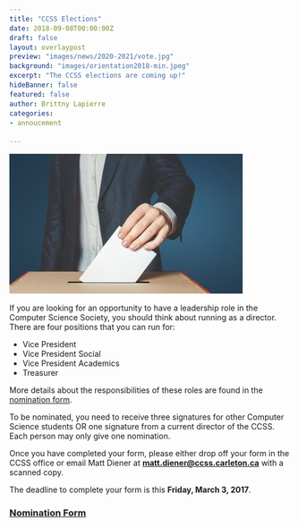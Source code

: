 ```yaml
---
title: "CCSS Elections"
date: 2018-09-08T00:00:00Z
draft: false
layout: overlaypost
preview: "images/news/2020-2021/vote.jpg"
background: "images/orientation2018-min.jpeg"
excerpt: "The CCSS elections are coming up!"
hideBanner: false
featured: false
author: Brittny Lapierre
categories:
- annoucement

---
```


![election](/images/news/2020-2021/vote.jpg)

<p>If you are looking for an opportunity to have a leadership role in the Computer Science Society, you should think about running as a director. There are four positions that you can run for:
  <ul>
    <li>Vice President</li>
    <li>Vice President Social</li>
    <li>Vice President Academics</li>
    <li>Treasurer</li>
  </ul>
</p>

<p>More details about the responsibilities of these roles are found in the <a href="https://drive.google.com/open?id=0B0fk7sYKrkFpOWV6LWx2MDRBaFU" target="_blank">nomination form</a>.</p>

<p>To be nominated, you need to receive three signatures for other Computer Science students OR one signature from a current director of the CCSS. Each person may only give one nomination.</p>

<p>Once you have completed your form, please either drop off your form in the CCSS office or email Matt Diener at <b><a href="mailto:matt.diener@ccss.carleton.ca" target="_top">matt.diener@ccss.carleton.ca</a></b> with a scanned copy.</p>

<p>The deadline to complete your form is this <b>Friday, March 3, 2017</b>.</p>

<h3><a href="https://drive.google.com/open?id=0B0fk7sYKrkFpOWV6LWx2MDRBaFU" target="_blank">Nomination Form</a></h3>

